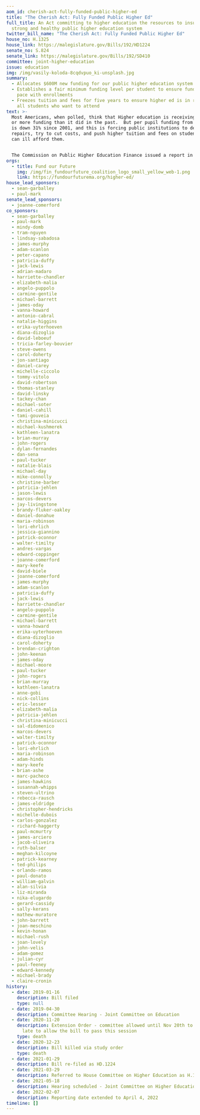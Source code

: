 ```yaml
---
aom_id: cherish-act-fully-funded-public-higher-ed
title: "The Cherish Act: Fully Funded Public Higher Ed"
full_title: An Act committing to higher education the resources to insure a
  strong and healthy public higher education system
twitter_bill_name: "The Cherish Act: Fully Funded Public Higher Ed"
house_no: H.1325
house_link: https://malegislature.gov/Bills/192/HD1224
senate_no: S.824
senate_link: https://malegislature.gov/Bills/192/SD410
committee: joint-higher-education
issue: education
img: /img/vasily-koloda-8cqdvpuo_ki-unsplash.jpg
summary:
  - Allocates $600M new funding for our public higher education system
  - Establishes a fair minimum funding level per student to ensure funding keeps
    pace with enrollments
  - Freezes tuition and fees for five years to ensure higher ed is in reach of
    all students who want to attend
text: >-
  Most Americans, when polled, think that Higher education is receiving the same
  or more funding than it did in the past.  But per pupil funding from the state
  is down 31% since 2001, and this is forcing public institutions to delay
  repairs, try to cut costs, and push higher tuition and fees on students who
  can ill afford them.


  The Commission on Public Higher Education Finance issued a report in 2014 outlining this chronic underfunding, but our legislature hasn't taken major action. Every year, tiny increases in the state budget barely keep up for inflation, meanwhile students and educators pay the costs.
orgs:
  - title: Fund our Future
    img: /img/fin_fundourfuture_coalition_logo_small_yellow_web-1.png
    link: https://fundourfuturema.org/higher-ed/
house_lead_sponsors:
  - sean-garballey
  - paul-mark
senate_lead_sponsors:
  - joanne-comerford
co_sponsors:
  - sean-garballey
  - paul-mark
  - mindy-domb
  - tram-nguyen
  - lindsay-sabadosa
  - james-murphy
  - adam-scanlon
  - peter-capano
  - patricia-duffy
  - jack-lewis
  - adrian-madaro
  - harriette-chandler
  - elizabeth-malia
  - angelo-puppolo
  - carmine-gentile
  - michael-barrett
  - james-oday
  - vanna-howard
  - antonio-cabral
  - natalie-higgins
  - erika-uyterhoeven
  - diana-dizoglio
  - david-leboeuf
  - tricia-farley-bouvier
  - steve-owens
  - carol-doherty
  - jon-santiago
  - daniel-carey
  - michelle-ciccolo
  - tommy-vitolo
  - david-robertson
  - thomas-stanley
  - david-linsky
  - tackey-chan
  - michael-soter
  - daniel-cahill
  - tami-gouveia
  - christina-minicucci
  - michael-kushmerek
  - kathleen-lanatra
  - brian-murray
  - john-rogers
  - dylan-fernandes
  - dan-sena
  - paul-tucker
  - natalie-blais
  - michael-day
  - mike-connolly
  - christine-barber
  - patricia-jehlen
  - jason-lewis
  - marcos-devers
  - jay-livingstone
  - brandy-fluker-oakley
  - daniel-donahue
  - maria-robinson
  - lori-ehrlich
  - jessica-giannino
  - patrick-oconnor
  - walter-timilty
  - andres-vargas
  - edward-coppinger
  - joanne-comerford
  - mary-keefe
  - david-biele
  - joanne-comerford
  - james-murphy
  - adam-scanlon
  - patricia-duffy
  - jack-lewis
  - harriette-chandler
  - angelo-puppolo
  - carmine-gentile
  - michael-barrett
  - vanna-howard
  - erika-uyterhoeven
  - diana-dizoglio
  - carol-doherty
  - brendan-crighton
  - john-keenan
  - james-oday
  - michael-moore
  - paul-tucker
  - john-rogers
  - brian-murray
  - kathleen-lanatra
  - anne-gobi
  - nick-collins
  - eric-lesser
  - elizabeth-malia
  - patricia-jehlen
  - christina-minicucci
  - sal-didomenico
  - marcos-devers
  - walter-timilty
  - patrick-oconnor
  - lori-ehrlich
  - maria-robinson
  - adam-hinds
  - mary-keefe
  - brian-ashe
  - marc-pacheco
  - james-hawkins
  - susannah-whipps
  - steven-ultrino
  - rebecca-rausch
  - james-eldridge
  - christopher-hendricks
  - michelle-dubois
  - carlos-gonzalez
  - richard-haggerty
  - paul-mcmurtry
  - james-arciero
  - jacob-oliveira
  - ruth-balser
  - meghan-kilcoyne
  - patrick-kearney
  - ted-philips
  - orlando-ramos
  - paul-donato
  - william-galvin
  - alan-silvia
  - liz-miranda
  - nika-elugardo
  - gerard-cassidy
  - sally-kerans
  - mathew-muratore
  - john-barrett
  - joan-meschino
  - kevin-honan
  - michael-rush
  - joan-lovely
  - john-velis
  - adam-gomez
  - julian-cyr
  - paul-feeney
  - edward-kennedy
  - michael-brady
  - claire-cronin
history:
  - date: 2019-01-16
    description: Bill filed
    type: null
  - date: 2019-04-30
    description: Committee Hearing - Joint Committee on Education
  - date: 2020-11-20
    description: Extension Order - committee allowed until Nov 20th to act, far too
      late to allow the bill to pass this session
    type: death
  - date: 2020-12-23
    description: Bill killed via study order
    type: death
  - date: 2021-01-29
    description: Bill re-filed as HD.1224
  - date: 2021-03-29
    description: Referred to House Committee on Higher Education as H.1325
  - date: 2021-05-18
    description: Hearing scheduled - Joint Committee on Higher Education
  - date: 2022-02-07
    description: Reporting date extended to April 4, 2022
timeline: []
---
```

